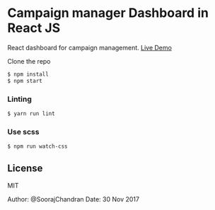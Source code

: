 # Campaign manager Dashboard in React JS

React dashboard for campaign management. [Live Demo](https://soorajchandran.github.io/image-hover-zoom/)


Clone the repo

```sh
$ npm install
$ npm start
```

### Linting


```sh
$ yarn run lint
```


### Use scss

```sh
$ npm run watch-css
```

License
----

MIT

Author: @SoorajChandran
Date: 30 Nov 2017